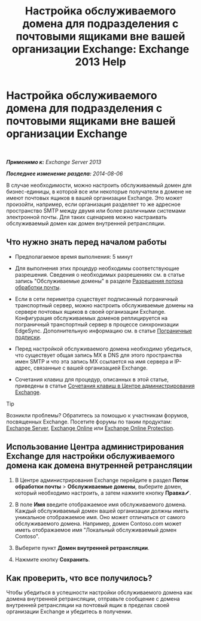 ﻿---
title: 'Настройка обслуживаемого домена для подразделения с почтовыми ящиками вне вашей организации Exchange: Exchange 2013 Help'
TOCTitle: Настройка обслуживаемого домена для подразделения с почтовыми ящиками вне вашей организации Exchange
ms:assetid: ff46310b-5392-4eac-97bc-d39d397e1ce1
ms:mtpsurl: https://technet.microsoft.com/ru-ru/library/JJ657737(v=EXCHG.150)
ms:contentKeyID: 50489582
ms.date: 04/30/2018
mtps_version: v=EXCHG.150
ms.translationtype: HT
---

# Настройка обслуживаемого домена для подразделения с почтовыми ящиками вне вашей организации Exchange

 

_**Применимо к:** Exchange Server 2013_

_**Последнее изменение раздела:** 2014-08-06_

В случае необходимости, можно настроить обслуживаемый домен для бизнес-единицы, в которой все или некоторые получатели в домене не имеют почтовых ящиков в вашей организации Exchange. Это может произойти, например, если организация разделяет то же адресное пространство SMTP между двумя или более различными системами электронной почты. Для таких сценариев можно настраивать обслуживаемый домен как домен внутренней ретрансляции.

## Что нужно знать перед началом работы

  - Предполагаемое время выполнения: 5 минут

  - Для выполнения этих процедур необходимы соответствующие разрешения. Сведения о необходимых разрешениях см. в статье запись "Обслуживаемые домены" в разделе [Разрешения потока обработки почты](mail-flow-permissions-exchange-2013-help.md).

  - Если в сети периметра существует подписанный пограничный транспортный сервер, можно настроить обслуживаемые домены на сервере почтовых ящиков в своей организации Exchange. Конфигурация обслуживаемых доменов реплицируется на пограничный транспортный сервер в процессе синхронизации EdgeSync. Дополнительную информацию см. в статье [Пограничные подписки](edge-subscriptions-exchange-2013-help.md).

  - Перед настройкой обслуживаемого домена необходимо убедиться, что существует общая запись MX в DNS для этого пространства имен SMTP и что эта запись MX ссылается на имя сервера и IP-адрес, связанные с вашей организацией Exchange.

  - Сочетания клавиш для процедур, описанных в этой статье, приведены в статье [Сочетания клавиш в Центре администрирования Exchange](keyboard-shortcuts-in-the-exchange-admin-center-exchange-online-protection-help.md).

> [!TIP]  
> Возникли проблемы? Обратитесь за помощью к участникам форумов, посвященных Exchange. Посетите форумы по таким продуктам: <a href="https://go.microsoft.com/fwlink/p/?linkid=60612">Exchange Server</a>, <a href="https://go.microsoft.com/fwlink/p/?linkid=267542">Exchange Online</a> или <a href="https://go.microsoft.com/fwlink/p/?linkid=285351">Exchange Online Protection</a>.


## Использование Центра администрирования Exchange для настройки обслуживаемого домена как домена внутренней ретрансляции

1.  В Центре администрирования Exchange перейдите в раздел **Поток обработки почты** \> **Обслуживаемые домены**, выберите домен, который необходимо настроить, а затем нажмите кнопку **Правка**![Значок редактирования](images/Bb124582.6f53ccb2-1f13-4c02-bea0-30690e6ea71d(EXCHG.150).gif "Значок редактирования").

2.  В поле **Имя** введите отображаемое имя обслуживаемого домена. Каждый обслуживаемый домен вашей организации должны иметь уникальное отображаемое имя. Оно может отличаться от самого обслуживаемого домена. Например, домен Contoso.com может иметь отображаемое имя "Локальный обслуживаемый домен Contoso".

3.  Выберите пункт **Домен внутренней ретрансляции**.

4.  Нажмите кнопку **Сохранить**.

## Как проверить, что все получилось?

Чтобы убедиться в успешности настройки обслуживаемого домена как домена внутренней ретрансляции, отправьте сообщение с домена внутренней ретрансляции на почтовый ящик в пределах своей организации Exchange и убедитесь в получении.

